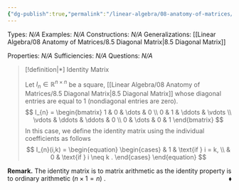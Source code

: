 ```yaml
---
{"dg-publish":true,"permalink":"/linear-algebra/08-anatomy-of-matrices/8-6-identity-matrix/","tags":["Type/Definition","Topic/Linear_Algebra"]}
---
```


Types: *N/A*
Examples: *N/A*
Constructions: *N/A*
Generalizations: [[Linear Algebra/08 Anatomy of Matrices/8.5 Diagonal Matrix\|8.5 Diagonal Matrix]]

Properties: *N/A*
Sufficiencies: *N/A*
Questions: *N/A*

> [!definition|*] Identity Matrix
> 
> Let $I_{n} \in \mathbb{R}^{n \times n}$ be a square, [[Linear Algebra/08 Anatomy of Matrices/8.5 Diagonal Matrix\|8.5 Diagonal Matrix]] whose diagonal entries are equal to 1 (nondiagonal entries are zero).
> $$
> I_{n} = \begin{bmatrix}
> 1 & 0 & \dots & 0 \\
> 0 & 1 & \ddots & \vdots \\
> \vdots & \ddots & \ddots & 0 \\
> 0 & \dots & 0 & 1
> \end{bmatrix}
> $$
> In this case, we define the identity matrix using the individual coefficients as follows
> $$
> I_{n}(i,k) = \begin{equation}
> \begin{cases}
>  & 1 & \text{if } i = k, \\
>  & 0 & \text{if } i \neq  k .
> \end{cases}
> \end{equation}
> $$

**Remark.** The identity matrix is to matrix arithmetic as the identity property is to ordinary arithmetic ($n \times 1 = n$)
. <span style='float:right;'>$\blacklozenge$</span>